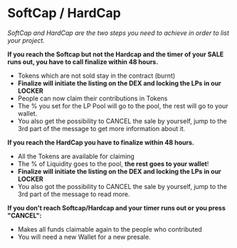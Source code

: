 # SoftCap / HardCap

_SoftCap and HardCap are the two steps you need to achieve in order to list your project._

**If you reach the Softcap but not the Hardcap and the timer of your SALE runs out, you have to call finalize within 48 hours.**

* ️Tokens which are not sold stay in the contract (burnt)
* **Finalize will initiate the listing on the DEX and locking the LPs in our LOCKER**
* ️People can now claim their contributions in Tokens
* ️The % you set for the LP Pool will go to the pool, the rest will go to your wallet.
* ️You also get the possibility to CANCEL the sale by yourself, jump to the 3rd part of the message to get more information about it.

**If you reach the HardCap you have to finalize within 48 hours.**

* All the Tokens are available for claiming
* The % of Liquidity goes to the pool, **the rest goes to your wallet**!
* **Finalize will initiate the listing on the DEX and locking the LPs in our LOCKER**
* You also got the possibility to CANCEL the sale by yourself, jump to the 3rd part of the message to read more.

**If you don't reach Softcap/Hardcap and your timer runs out or you press "CANCEL":**

* Makes all funds claimable again to the people who contributed
* You will need a new Wallet for a new presale.
